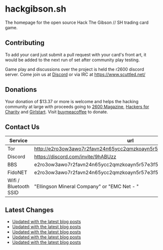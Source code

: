 # hackgibson.sh
The homepage for the open source Hack The Gibson // SH trading card game.


## Contributing

To add your card just submit a pull request with your card's front art, it would be added to the next run of set after community play testing.

Game play and discussions over the project is held the r2600 discord server. Come join us at [Discord](https://discord.com/invite/9hABUzz) or via IRC at https://www.scuttled.net/


## Donations

Your donation of $13.37 or more is welcome and helps the hacking community at large with proceeds going to [2600 Magazine](https://2600.com/), [Hackers for Charity](https://hackersforcharity.org) and [Girlstart](https://girlstart.org).  Visit [buymeacoffee](https://www.buymeacoffee.com/hackgibson.sh) to donate.


## Contact Us

Service | url
-|-
Tor | http://e2ro3ow3awo7r2favn24n65ycc2qmzkoayn5r57e3f56nvjwdcgg32ad.onion
Discord | https://discord.com/invite/9hABUzz
BBS | e2ro3ow3awo7r2favn24n65ycc2qmzkoayn5r57e3f56nvjwdcgg32ad.onion:23
FidoNET | e2ro3ow3awo7r2favn24n65ycc2qmzkoayn5r57e3f56nvjwdcgg32ad.onion:24554
Wifi / Bluetooth SSID | "Ellingson Mineral Company" or "EMC Net - <fidonet address>"

## Latest Changes
<!-- BLOG-POST-LIST:START -->
- [Updated with the latest blog posts](https://github.com/DFW2600/hackgibson.sh/commit/7a0bcf35d3b9bfd99a70989fada46dc3168d5477)
- [Updated with the latest blog posts](https://github.com/DFW2600/hackgibson.sh/commit/3d25bf936ebbd1242669e9b7be2a447e83ab88d0)
- [Updated with the latest blog posts](https://github.com/DFW2600/hackgibson.sh/commit/4ee92ff0ef7e0ba8033077d610fdd474d8e77f2d)
- [Updated with the latest blog posts](https://github.com/DFW2600/hackgibson.sh/commit/ba1e4e095d71619cece0606f206b5600908f05f3)
- [Updated with the latest blog posts](https://github.com/DFW2600/hackgibson.sh/commit/5ff6fbb0928d723a62bdec4339fef8e08f6457c0)
<!-- BLOG-POST-LIST:END -->
